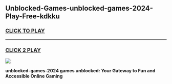 
## Unblocked-Games-unblocked-games-2024-Play-Free-kdkku
<h3>
<a href="https://premium76.site?title=unblocked-games-2024&ref=23A">CLICK TO PLAY</a></h3>
<hr>

<h3>
<a href="https://premium76.site?title=unblocked-games-2024&ref=23A">CLICK 2 PLAY</a>
  
</h3>

<a href="https://premium76.site?title=unblocked-games-2024&ref=23A"><img src="https://clearcache.store/games.png"></a>


**unblocked-games-2024 games unblocked: Your Gateway to Fun and Accessible Online Gaming**
